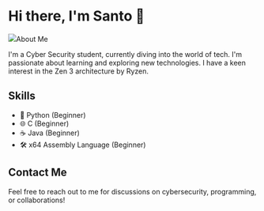 # Hi there, I'm Santo 👋

<p align="left"> <img src=https://avatars.githubusercontent.com/u/132189839?s=400&u=e7b457b703daf25aec5208e2def369f5b96126cf&v=4

## About Me
I'm a Cyber Security student, currently diving into the world of tech. I'm passionate about learning and exploring new technologies. I have a keen interest in the Zen 3 architecture by Ryzen.

## Skills
- 🐍 Python (Beginner)
- 🌐 C (Beginner)
- ☕ Java (Beginner)
- 🛠️ x64 Assembly Language (Beginner)

## Contact Me
Feel free to reach out to me for discussions on cybersecurity, programming, or collaborations!

<!-- Add your social media and contact links here -->

